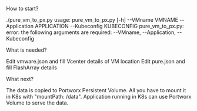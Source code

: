 How to start?

./pure_vm_to_px.py
usage: pure_vm_to_px.py [-h] --VMname VMNAME --Application APPLICATION
                        --Kubeconfig KUBECONFIG
pure_vm_to_px.py: error: the following arguments are required: --VMname, --Application, --Kubeconfig

What is needed?

Edit vmware.json and fill Vcenter details of VM location
Edit pure.json and fill FlashArray details 


What next?

The data is copied to Portworx Persistent Volume. All you have to mount it in K8s with "mountPath: /data". 
Application running in K8s can use Portworx Volume to serve the data.

